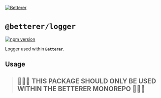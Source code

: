 [![Betterer](https://raw.githubusercontent.com/phenomnomnominal/betterer/master/docs/logo.png)](https://phenomnomnominal.github.io/betterer/)

# `@betterer/logger`

[![npm version](https://img.shields.io/npm/v/@betterer/logger.svg)](https://www.npmjs.com/package/@betterer/logger)

Logger used within [**`Betterer`**](https://github.com/phenomnomnominal/betterer).

## Usage

> ## 🚨🚨🚨 THIS PACKAGE SHOULD ONLY BE USED WITHIN THE BETTERER MONOREPO 🚨🚨🚨
